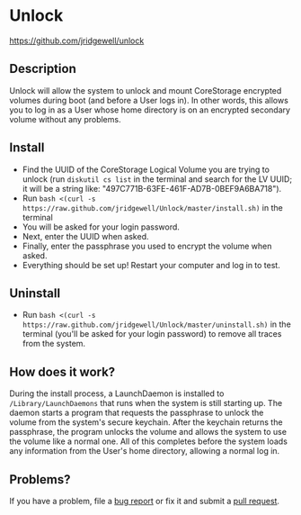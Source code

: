 Unlock
=========

https://github.com/jridgewell/unlock

## Description

Unlock will allow the system to unlock and mount CoreStorage encrypted volumes during boot (and before a User logs in). In other words, this allows you to log in as a User whose home directory is on an encrypted secondary volume without any problems.

## Install

- Find the UUID of the CoreStorage Logical Volume you are trying to unlock (run `diskutil cs list` in the terminal and search for the LV UUID; it will be a string like: "497C771B-63FE-461F-AD7B-0BEF9A6BA718").
- Run `bash <(curl -s https://raw.github.com/jridgewell/Unlock/master/install.sh)` in the terminal
- You will be asked for your login password.
- Next, enter the UUID when asked.
- Finally, enter the passphrase you used to encrypt the volume when asked.
- Everything should be set up! Restart your computer and log in to test.

## Uninstall

- Run `bash <(curl -s https://raw.github.com/jridgewell/Unlock/master/uninstall.sh)` in the terminal (you'll be asked for your login password) to remove all traces from the system.

## How does it work?

During the install process, a LaunchDaemon is installed to `/Library/LaunchDaemons` that runs when the system is still starting up. The daemon starts a program that requests the passphrase to unlock the volume from the system's secure keychain. After the keychain returns the passphrase, the program unlocks the volume and allows the system to use the volume like a normal one. All of this completes before the system loads any information from the User's home directory, allowing a normal log in. 

## Problems?

If you have a problem, file a [bug report][issue] or fix it and submit a [pull request][pull].

[issue]: https://github.com/jridgewell/unlock/issues
[pull]: https://github.com/jridgewell/unlock/pulls

